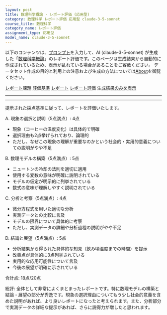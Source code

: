 ```yaml
---
layout: post
title: 数理科学概論 - レポート評価 (応用型)
category: 数理科学 レポート評価 応用型 claude-3-5-sonnet
course_title: 数理科学
category_name: レポート評価
assignment_type: 応用型
model_name: claude-3-5-sonnet
---
```


以下のコンテンツは、[プロンプト](http://127.0.0.1:8000/generated/数理科学/claude-3-5-sonnet/prompt_レポート評価-応用型.md)を入力して、AI (claude-3-5-sonnet) が生成した「[数理科学概論](/contents/数理科学/)」のレポート評価です。このページは生成結果から自動的に作成されているため、表示が乱れている場合があることをご容赦ください。
データセット作成の目的と利用上の注意および生成の方法については[About](/About)を御覧ください。

[レポート課題](../レポート課題-応用型)
[評価基準](../評価基準-応用型)
[レポート](../レポート-応用型)
[レポート評価](../レポート評価-応用型)
[生成結果のみを表示](http://127.0.0.1:8000/generated/数理科学/claude-3-5-sonnet/レポート評価-応用型.md)
  

***
***
  
提示された採点基準に従って、レポートを評価いたします。

A. 現象の選択と説明（5点満点）: 4点
- 現象（コーヒーの温度変化）は具体的で明確
- 選択理由も2点挙げられており、論理的
- ただし、なぜこの現象の理解が重要なのかという社会的・実用的意義についての説明がやや不足

B. 数理モデルの構築（5点満点）: 5点
- ニュートンの冷却の法則を適切に適用
- 使用する変数の意味が明確に説明されている
- モデルの仮定が明示的に列挙されている
- 数式の意味が理解しやすく説明されている

C. 分析と考察（5点満点）: 4点
- 微分方程式を用いた適切な分析
- 実測データとの比較に言及
- モデルの限界について具体的に考察
- ただし、実測データの詳細や分析過程の説明がやや不足

D. 結論と展望（5点満点）: 5点
- 分析結果から得られた具体的な知見（飲み頃温度までの時間）を提示
- 改善点が具体的に3点列挙されている
- 実用的な応用可能性について言及
- 今後の展望が明確に示されている

合計点: 18点/20点

総評:
全体として非常によくまとまったレポートです。特に数理モデルの構築と結論・展望の部分が秀逸です。現象の選択理由についてもう少し社会的意義を含めた説明があれば、より良いレポートになったと考えられます。また、分析部分で実測データの詳細な提示があれば、さらに説得力が増したと思われます。
